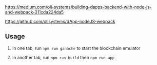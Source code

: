 https://medium.com/oli-systems/building-dapps-backend-with-node-js-and-webpack-311cda224da5

https://github.com/olisystems/dApp-nodeJS-webpack

## Usage

1. In one tab, run `npm run ganache` to start the blockchain emulator

2. In another tab, run `npm run build` then `npm run app`